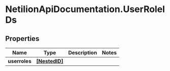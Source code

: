 # NetilionApiDocumentation.UserRoleIDs

## Properties
Name | Type | Description | Notes
------------ | ------------- | ------------- | -------------
**userroles** | [**[NestedID]**](NestedID.md) |  | 
